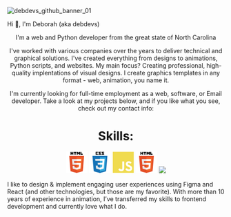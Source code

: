
![debdevs_github_banner_01](https://user-images.githubusercontent.com/111826637/223296005-32a76921-2da5-4904-8bb1-fbb4076a0c9b.png)

Hi 👋, I'm Deborah (aka debdevs)
</h1>

<p align="center">
I'm a web and Python developer from the great state of North Carolina
</p>



<p align="center">
I've worked with various companies over the years to deliver technical and graphical solutions. I've created everything from designs to animations, Python scripts, and websites. My main focus? Creating professional, high-quality implentations of visual designs. I create graphics templates in any format - web, animation, you name it. 
</p>

<p align="center">
I'm currently looking for full-time employment as a web, software, or Email developer. Take a look at my projects below, and if you like what you see, check out my contact info: 
</p>
<h1 align="center">
Skills:
</h1>
<div align = "center">
<img src = "https://raw.githubusercontent.com/devicons/devicon/master/icons/html5/html5-original-wordmark.svg" width = "50px"/>
  <img src = "https://raw.githubusercontent.com/devicons/devicon/master/icons/css3/css3-original-wordmark.svg" width = "50px"/>
  <img src = "https://raw.githubusercontent.com/devicons/devicon/1119b9f84c0290e0f0b38982099a2bd027a48bf1/icons/javascript/javascript-plain.svg" width = "50px"/>
  <img src = "https://raw.githubusercontent.com/devicons/devicon/master/icons/html5/html5-original-wordmark.svg" width = "50px"/>
  <img src = "https://camo.githubusercontent.com/ed93c2b000a76ceaad1503e7eb9356591b885227e82a36a005b9d3498b303ba5/68747470733a2f2f7777772e766563746f726c6f676f2e7a6f6e652f6c6f676f732f6669676d612f6669676d612d69636f6e2e737667" width = "50px"/>
</div>

I like to design & implement engaging user experiences using Figma and React (and other technologies, but those are my favorite). With more than 10 years of experience in animation, I’ve transferred my skills to frontend development and currently love what I do.
<!---
debdevs/debdevs is a ✨ special ✨ repository because its `README.md` (this file) appears on your GitHub profile.
You can click the Preview link to take a look at your changes.
--->
